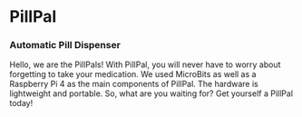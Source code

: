 # PillPal
### Automatic Pill Dispenser

Hello, we are the PillPals! With PillPal, you will never have to worry about forgetting to take your medication. We used MicroBits as well as a Raspberry Pi 4 as the main components of PillPal. The hardware is lightweight and portable. So, what are you waiting for? Get yourself a PillPal today!
 

